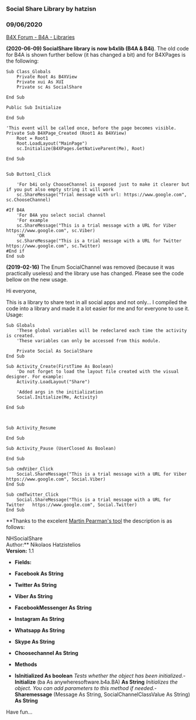 ### Social Share Library by hatzisn
### 09/06/2020
[B4X Forum - B4A - Libraries](https://www.b4x.com/android/forum/threads/99714/)

**(2020-06-09) SocialShare library is now b4xlib (B4A & B4i)**. The old code for B4A is shown further bellow (it has changed a bit) and for B4XPages is the following:  
  

```B4X
Sub Class_Globals  
    Private Root As B4XView  
    Private xui As XUI  
    Private sc As SocialShare  
    
End Sub  
  
Public Sub Initialize  
    
End Sub  
  
'This event will be called once, before the page becomes visible.  
Private Sub B4XPage_Created (Root1 As B4XView)  
    Root = Root1  
    Root.LoadLayout("MainPage")  
    sc.Initialize(B4XPages.GetNativeParent(Me), Root)  
    
End Sub  
  
  
Sub Button1_Click  
  
    'For b4i only ChooseChannel is exposed just to make it clearer but if you put also empty string it will work  
    sc.ShareMessage("Trial message with url: https://www.google.com", sc.ChooseChannel)  
   
#If B4A  
    'For B4A you select social channel  
    'For example  
    sc.ShareMessage("This is a trial message with a URL for Viber  https://www.google.com", sc.Viber)  
    'OR  
    sc.ShareMessage("This is a trial message with a URL for Twitter   https://www.google.com", sc.Twitter)  
#End if  
End sub
```

  
  
  
  
**(2019-02-16)** The Enum SocialChannel was removed (because it was practically useless) and the library use has changed. Please see the code bellow on the new usage.  
  
  
  
Hi everyone,  
  
This is a library to share text in all social apps and not only… I compiled the code into a library and made it a lot easier for me and for everyone to use it. Usage:  
  

```B4X
Sub Globals  
    'These global variables will be redeclared each time the activity is created.  
    'These variables can only be accessed from this module.  
  
    Private Social As SocialShare  
End Sub  
  
Sub Activity_Create(FirstTime As Boolean)  
    'Do not forget to load the layout file created with the visual designer. For example:  
    Activity.LoadLayout("Share")  
  
    'Added args in the initialization  
    Social.Initialize(Me, Activity)  
  
End Sub  
  
  
  
Sub Activity_Resume  
  
End Sub  
  
Sub Activity_Pause (UserClosed As Boolean)  
  
End Sub  
  
Sub cmdViber_Click  
    Social.ShareMessage("This is a trial message with a URL for Viber  https://www.google.com", Social.Viber)  
End Sub  
  
Sub cmdTwitter_Click  
    Social.ShareMessage("This is a trial message with a URL for Twitter   https://www.google.com", Social.Twitter)  
End Sub
```

  
  
**Thanks to the excelent [Martin Pearman's tool](http://b4a.martinpearman.co.uk/xml2bb/) the description is as follows:  
  
  
NHSocialShare  
Author:** Nikolaos Hatzistelios  
**Version:** 1.1  
  

- **Fields:**

- **Facebook As String**
- **Twitter As String**
- **Viber As String**
- **FacebookMessenger As String**
- **Instagram As String**
- **Whatsapp As String**
- **Skype As String**
- **Choosechannel As String**

  

- **Methods**

- **IsInitialized As boolean**
*Tests whether the object has been initialized.*- **Initialize** (ba As anywheresoftware.b4a.BA) **As String**
*Initializes the object. You can add parameters to this method if needed.*- **Sharemessage** (Message As String, SocialChannelClassValue As String) **As String**

  
Have fun…